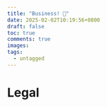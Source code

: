 ```yaml
---
title: "Business! 🎉"
date: 2025-02-02T10:19:56+0800
draft: false
toc: true
comments: true
images:
tags:
  - untagged
---
```


# Legal
